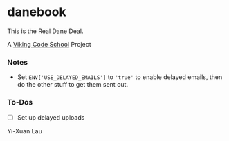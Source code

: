 danebook
========

This is the Real Dane Deal.

A [Viking Code School](http://vikingcodeschool.com) Project

### Notes
- Set `ENV['USE_DELAYED_EMAILS']`  to `'true'` to enable delayed emails, then do the other stuff to get them sent out. 

### To-Dos
- [ ] Set up delayed uploads

Yi-Xuan Lau


